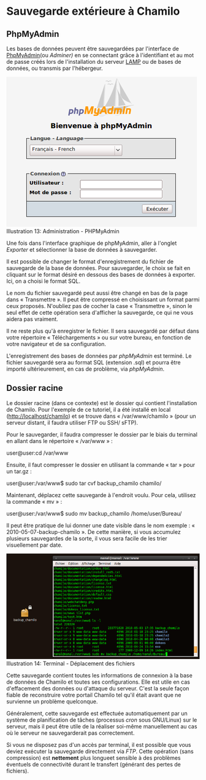 # Sauvegarde extérieure à Chamilo

## PhpMyAdmin <a id="phpmyadmin"></a>

Les bases de données peuvent être sauvegardées par l'interface de [P](http://fr.wikipedia.org/wiki/PhpMyAdmin)[hpMyAdmin](http://fr.wikipedia.org/wiki/PhpMyAdmin)\(ou _Adminer\)_ en se connectant grâce à l'identifiant et au mot de passe créés lors de l'installation du serveur [LAMP](http://fr.wikipedia.org/wiki/LAMP) ou de bases de données, ou transmis par l'hébergeur.

![](../../.gitbook/assets/phpaccueuil.png)Illustration 13: Administration - PHPMyAdmin

Une fois dans l'interface graphique de phpMyAdmin, aller à l'onglet _Exporter_ et sélectionner la base de données à sauvegarder.

Il est possible de changer le format d'enregistrement du fichier de sauvegarde de la base de données. Pour sauvegarder, le choix se fait en cliquant sur le format désiré en dessous des bases de données à exporter. Ici, on a choisi le format SQL.

Le nom du fichier sauvegardé peut aussi être changé en bas de la page dans « Transmettre ». Il peut être compressé en choisissant un format parmi ceux proposés. N'oubliez pas de cocher la case « Transmettre », sinon le seul effet de cette opération sera d'afficher la sauvegarde, ce qui ne vous aidera pas vraiment.

Il ne reste plus qu'à enregistrer le fichier. Il sera sauvegardé par défaut dans votre répertoire « Téléchargements » ou sur votre bureau, en fonction de votre navigateur et de sa configuration.

L'enregistrement des bases de données par _phpMyAdmin_ est terminé. Le fichier sauvegardé sera au format SQL \(extension .sql\) et pourra être importé ultérieurement, en cas de problème, via _phpMyAdmin_.

## Dossier racine <a id="dossier-racine"></a>

Le dossier racine \(dans ce contexte\) est le dossier qui contient l'installation de Chamilo. Pour l'exemple de ce tutoriel, il a été installé en local \([http://localhost/chamilo](http://localhost/chamilo)\) et se trouve dans « /var/www/chamilo » \(pour un serveur distant, il faudra utiliser FTP ou SSH/ sFTP\).

Pour le sauvegarder, il faudra compresser le dossier par le biais du terminal en allant dans le répertoire « /var/www » :

user@user:cd /var/www

Ensuite, il faut compresser le dossier en utilisant la commande « tar » pour un tar.gz :

user@user:/var/www$ sudo tar cvf backup\_chamilo chamilo/

Maintenant, déplacez cette sauvegarde à l'endroit voulu. Pour cela, utilisez la commande « mv » :

user@user:/var/www$ sudo mv backup\_chamilo /home/user/Bureau/

Il peut être pratique de lui donner une date visible dans le nom exemple : « 2010-05-07-backup-chamilo ». De cette manière, si vous accumulez plusieurs sauvegardes de la sorte, il vous sera facile de les trier visuellement par date.

![](../../.gitbook/assets/terminalsauvegarde.png)Illustration 14: Terminal - Déplacement des fichiers

Cette sauvegarde contient toutes les informations de connexion à la base de données de Chamilo et toutes ses configurations. Elle est utile en cas d'effacement des données ou d'attaque du serveur. C'est la seule façon fiable de reconstruire votre portail Chamilo tel qu'il était avant que ne survienne un problème quelconque.

Généralement, cette sauvegarde est effectuée automatiquement par un système de planification de tâches \(processus _cron_ sous GNU/Linux\) sur le serveur, mais il peut être utile de la réaliser soi-même manuellement au cas où le serveur ne sauvegarderait pas correctement.

Si vous ne disposez pas d'un accès par terminal, il est possible que vous deviez exécuter la sauvegarde directement via _FTP_. Cette opération \(sans compression\) est **nettement** plus longueet sensible à des problèmes éventuels de connectivité durant le transfert \(générant des pertes de fichiers\).


